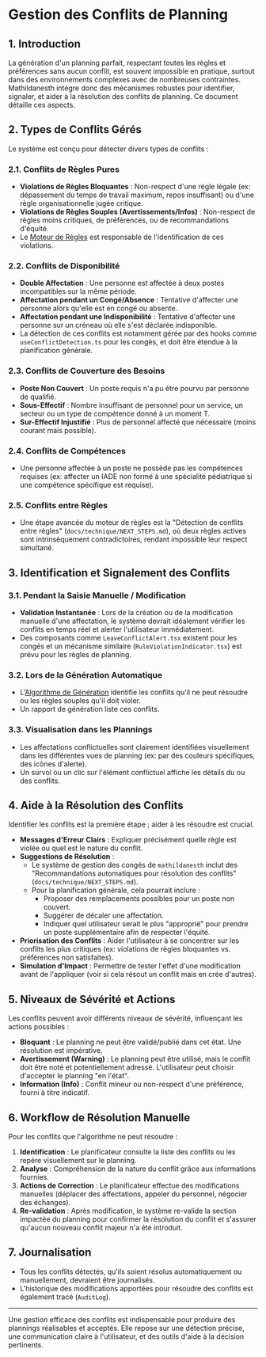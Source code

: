 # Gestion des Conflits de Planning

## 1. Introduction

La génération d'un planning parfait, respectant toutes les règles et préférences sans aucun conflit, est souvent impossible en pratique, surtout dans des environnements complexes avec de nombreuses contraintes. Mathildanesth intègre donc des mécanismes robustes pour identifier, signaler, et aider à la résolution des conflits de planning. Ce document détaille ces aspects.

## 2. Types de Conflits Gérés

Le système est conçu pour détecter divers types de conflits :

### 2.1. Conflits de Règles Pures

- **Violations de Règles Bloquantes** : Non-respect d'une règle légale (ex: dépassement du temps de travail maximum, repos insuffisant) ou d'une règle organisationnelle jugée critique.
- **Violations de Règles Souples (Avertissements/Infos)** : Non-respect de règles moins critiques, de préférences, ou de recommandations d'équité.
- Le [Moteur de Règles](./01_Moteur_Regles.md) est responsable de l'identification de ces violations.

### 2.2. Conflits de Disponibilité

- **Double Affectation** : Une personne est affectée à deux postes incompatibles sur la même période.
- **Affectation pendant un Congé/Absence** : Tentative d'affecter une personne alors qu'elle est en congé ou absente.
- **Affectation pendant une Indisponibilité** : Tentative d'affecter une personne sur un créneau où elle s'est déclarée indisponible.
- La détection de ces conflits est notamment gérée par des hooks comme `useConflictDetection.ts` pour les congés, et doit être étendue à la planification générale.

### 2.3. Conflits de Couverture des Besoins

- **Poste Non Couvert** : Un poste requis n'a pu être pourvu par personne de qualifié.
- **Sous-Effectif** : Nombre insuffisant de personnel pour un service, un secteur ou un type de compétence donné à un moment T.
- **Sur-Effectif Injustifié** : Plus de personnel affecté que nécessaire (moins courant mais possible).

### 2.4. Conflits de Compétences

- Une personne affectée à un poste ne possède pas les compétences requises (ex: affecter un IADE non formé à une spécialité pédiatrique si une compétence spécifique est requise).

### 2.5. Conflits entre Règles

- Une étape avancée du moteur de règles est la "Détection de conflits entre règles" (`docs/technique/NEXT_STEPS.md`), où deux règles actives sont intrinsèquement contradictoires, rendant impossible leur respect simultané.

## 3. Identification et Signalement des Conflits

### 3.1. Pendant la Saisie Manuelle / Modification

- **Validation Instantanée** : Lors de la création ou de la modification manuelle d'une affectation, le système devrait idéalement vérifier les conflits en temps réel et alerter l'utilisateur immédiatement.
- Des composants comme `LeaveConflictAlert.tsx` existent pour les congés et un mécanisme similaire (`RuleViolationIndicator.tsx`) est prévu pour les règles de planning.

### 3.2. Lors de la Génération Automatique

- L'[Algorithme de Génération](./02_Algorithme_Generation.md) identifie les conflits qu'il ne peut résoudre ou les règles souples qu'il doit violer.
- Un rapport de génération liste ces conflits.

### 3.3. Visualisation dans les Plannings

- Les affectations conflictuelles sont clairement identifiées visuellement dans les différentes vues de planning (ex: par des couleurs spécifiques, des icônes d'alerte).
- Un survol ou un clic sur l'élément conflictuel affiche les détails du ou des conflits.

## 4. Aide à la Résolution des Conflits

Identifier les conflits est la première étape ; aider à les résoudre est crucial.

- **Messages d'Erreur Clairs** : Expliquer précisément quelle règle est violée ou quel est le nature du conflit.
- **Suggestions de Résolution** :
  - Le système de gestion des congés de `mathildanesth` inclut des "Recommandations automatiques pour résolution des conflits" (`docs/technique/NEXT_STEPS.md`).
  - Pour la planification générale, cela pourrait inclure :
    - Proposer des remplacements possibles pour un poste non couvert.
    - Suggérer de décaler une affectation.
    - Indiquer quel utilisateur serait le plus "approprié" pour prendre un poste supplémentaire afin de respecter l'équité.
- **Priorisation des Conflits** : Aider l'utilisateur à se concentrer sur les conflits les plus critiques (ex: violations de règles bloquantes vs. préférences non satisfaites).
- **Simulation d'Impact** : Permettre de tester l'effet d'une modification avant de l'appliquer (voir si cela résout un conflit mais en crée d'autres).

## 5. Niveaux de Sévérité et Actions

Les conflits peuvent avoir différents niveaux de sévérité, influençant les actions possibles :

- **Bloquant** : Le planning ne peut être validé/publié dans cet état. Une résolution est impérative.
- **Avertissement (Warning)** : Le planning peut être utilisé, mais le conflit doit être noté et potentiellement adressé. L'utilisateur peut choisir d'accepter le planning "en l'état".
- **Information (Info)** : Conflit mineur ou non-respect d'une préférence, fourni à titre indicatif.

## 6. Workflow de Résolution Manuelle

Pour les conflits que l'algorithme ne peut résoudre :

1.  **Identification** : Le planificateur consulte la liste des conflits ou les repère visuellement sur le planning.
2.  **Analyse** : Compréhension de la nature du conflit grâce aux informations fournies.
3.  **Actions de Correction** : Le planificateur effectue des modifications manuelles (déplacer des affectations, appeler du personnel, négocier des échanges).
4.  **Re-validation** : Après modification, le système re-valide la section impactée du planning pour confirmer la résolution du conflit et s'assurer qu'aucun nouveau conflit majeur n'a été introduit.

## 7. Journalisation

- Tous les conflits détectés, qu'ils soient résolus automatiquement ou manuellement, devraient être journalisés.
- L'historique des modifications apportées pour résoudre des conflits est également tracé (`AuditLog`).

---

Une gestion efficace des conflits est indispensable pour produire des plannings réalisables et acceptés. Elle repose sur une détection précise, une communication claire à l'utilisateur, et des outils d'aide à la décision pertinents.

